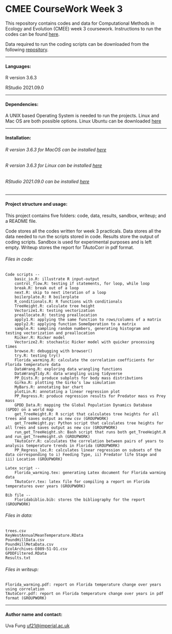 # CMEE CourseWork Week 3

This repository contains codes and data for Computational Methods in Ecology and Evolution (CMEE) week 3 coursework.
Instructions to run the codes can be found [here](https://mhasoba.github.io/TheMulQuaBio/intro.html).

Data required to run the coding scripts can be downloaded from the following [repository](https://github.com/mhasoba/TheMulQuaBio).

***

#### Languages:
R version 3.6.3

RStudio 2021.09.0

***********
#### Dependencies:
A UNIX based Operating System is needed to run the projects. Linux and Mac OS are both possible options. Linux Ubuntu can be downloaded [here](https://ubuntu.com/)


******************
#### Installation:

###### R version 3.6.3 for MacOS can be installed [here](https://cran.r-project.org/bin/macosx/)
###### R version 3.6.3 for Linux can be installed [here](https://cran.r-project.org/)
###### RStudio 2021.09.0 can be installed [here](https://www.rstudio.com/products/rstudio/download/)

***********

#### Project structure and usage:
This project contains five folders: code, data, results, sandbox, writeup; and a README file.

Code stores all the codes written for week 3 practicals. Data stores all the data needed to run the scripts stored in code. Results store the output of coding scripts. Sandbox is used for experimental purposes and is left empty. Writeup stores the report for TAutoCorr in pdf format.

###### Files in code:

    Code scripts --
        basic_io.R: illustrate R input-output
        control_flow.R: testing if statements, for loop, while loop
        break.R: break out of a loop
        next.R: skip to next iteration of a loop
        boilerplate.R: R boilerplate
        R_conditionals.R: R functions with conditionals
        TreeHeight.R: calculate tree height
        Vectorize1.R: testing vectorization
        preallocate.R: testing preallocation
        apply1.R: applying the same function to rows/columns of a matrix
        apply2.R: applying function SomeOperation to a matrix
        sample.R: sampling random numbers, generating histogram and testing vectorization and preallocation
        Ricker.R: Ricker model
        Vectorize2.R: stochastic Ricker model with quicker processing times
        browse.R: debugging with browser()
        try.R: testing try()
        Florida_warming.R: calculate the correlation coefficients for Florida temperature data
        DataWrang.R: exploring data wrangling functions
        DataWrangTidy.R: data wrangling using tidyverse
        PP_Dists.R: produce subplots for body mass distributions
        Girko.R: plotting the Girko’s law simulation
        MyBars.R: annotating bar chart
        plotLin.R: annotating a linear regression plot
        PP_Regress.R: produce regression results for Predator mass vs Prey mass
        GPDD_Data.R: mapping the Global Population Dynamics Database (GPDD) on a world map
        get_TreeHeight.R: R script that calculates tree heights for all trees and saves output as new csv (GROUPWORK)
        get_TreeHeight.py: Python script that calculates tree heights for all trees and saves output as new csv (GROUPWORK)
        run_get_TreeHeight.sh: Bash script that runs both get_TreeHeight.R and run_get_TreeHeight.sh (GROUPWORK)
        TAutoCorr.R: calculates the correlation between pairs of years to analysis temperature trends in Florida (GROUPWORK)
        PP_Regress_loc.R: calculates linear regression on subsets of the data corresponding to i) Feeding Type, ii) Predator life Stage and iii) Location (GROUPWORK)

    Latex script --
        Florida_warming.tex: generating Latex document for Florida warming data
        TAutoCorr.tex: latex file for compiling a report on Florida temperatures over years (GROUPWORK)

    Bib file --
        Floridabiblio.bib: stores the bibliography for the report (GROUPWORK)


###### Files in data:
    trees.csv
    KeyWestAnnualMeanTemperature.RData
    PoundHillData.csv
    PoundHillMetaData.csv
    EcolArchives-E089-51-D1.csv
    GPDDFiltered.RData
    Results.txt

###### Files in writeup:
    Florida_warming.pdf: report on Florida temperature change over years using correlation 
    TAutoCorr.pdf: report on Florida temperature change over years in pdf format (GROUPWORK)

*****************
#### Author name and contact:
Uva Fung uf21@imperial.ac.uk
